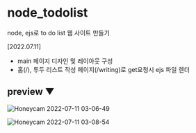 # node_todolist
node, ejs로 to do list 웹 사이트 만들기

[2022.07.11]
- main 페이지 디자인 및 레이아웃 구성
- 홈(/), 투두 리스트 작성 페이지(/writing)로 get요청시 ejs 파일 렌더

## preview ▼

![Honeycam 2022-07-11 03-06-49](https://user-images.githubusercontent.com/48672106/178156786-a9ba73ab-5fa7-4029-89e7-686808e5b9cc.gif)

![Honeycam 2022-07-11 03-08-54](https://user-images.githubusercontent.com/48672106/178156878-a2faccdf-c7ea-4047-9ace-3dd015b6645e.gif)
